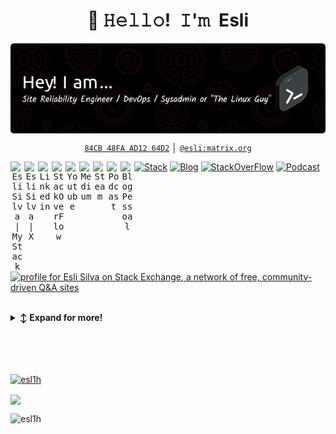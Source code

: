 <!-- Title -->
<h1 align="center" title="...and I'm happy to see you here :)">👋 𝙷𝚎𝚕𝚕𝚘! 𝙸'𝚖 Esli</h1>

<p align="center"> 
<a href="https://esli.blog.br" target="_blank">
  <img align="center" alt="Esli Silva | My Bio" src="./github-header-image.png" />
</a> 
  
</p>

<!-- Contact and keys -->
<p align="center">
<!-- <a href="mailto:   " title="Email Address"><code>  </code></a> │ --> <a href="https://keybase.io/esl1h/pgp_keys.asc?fingerprint=aeb30f179f402d37522586e584cb48faad1264d2" title="PGP Public Key"><code>84CB 48FA AD12 64D2</code></a> │ <a href="https://matrix.to/#/@esli:matrix.org" title="Matrix User ID"><code>@esli:matrix.org</code></a>
</p>

<!-- Socials -->
<p align="center">
   <kbd>
<a href="https://stackshare.io/Esl1h" target="_blank"><img align="left" alt="Esli Silva | My Stack" width="22px" src="https://cdn.jsdelivr.net/npm/simple-icons@3.1.0/icons/stackshare.svg" /></a> 
<a href="https://x.com/esl1h" target="_blank"><img align="left" alt="Esli Silva | X" width="22px" src="https://cdn.jsdelivr.net/npm/simple-icons@v3/icons/twitter.svg" /></a> 
<a href="https://www.linkedin.com/in/eslih" target="_blank"><img align="left" alt="Linkedin" width="22px" src="https://cdn.jsdelivr.net/npm/simple-icons@v3/icons/linkedin.svg" /></a> 
<a href="https://stackoverflow.com/users/4122311/esli-silva" target="_blank"><img align="left" alt="StackOverFlow" width="22px" src="https://cdn.jsdelivr.net/npm/simple-icons@3.1.0/icons/stackoverflow.svg" /></a> 
<a href="https://youtube.com/@eslih" target="_blank"><img align="left" alt="Youtube" width="22px" src="https://cdn.jsdelivr.net/npm/simple-icons@3.1.0/icons/youtube.svg" /></a> 
<a href="https://medium.com/@esl1h" target="_blank"><img align="left" alt="Medium" width="22px" src="https://cdn.jsdelivr.net/npm/simple-icons@3.1.0/icons/medium.svg" /></a> 
<a href="https://steamcommunity.com/id/esl1h" target="_blank"><img align="left" alt="Steam" width="22px" src="https://cdn.jsdelivr.net/npm/simple-icons@3.1.0/icons/steam.svg" /></a> 
<a href="https://anchor.fm/esl1h" target="_blank"><img align="left" alt="Podcast" width="22px" src="https://cdn.jsdelivr.net/npm/simple-icons@3.1.0/icons/anchor.svg" /></a> 
<a href="https://esli.blog.br/" target="_blank"><img align="left" alt="Blog Pessoal" width="22px" src="https://cdn.jsdelivr.net/npm/simple-icons@3.1.0/icons/hashnode.svg" /></a> 
  </kbd>
</p>



<p align="center">

[![Stack](https://img.shields.io/badge/MyTech-StackShare-green?style=for-the-badge&logo=stackshare)](https://stackshare.io/Esl1h) 
[![Blog](https://img.shields.io/badge/My%20Blog-esli.blog.br-blue?style=for-the-badge&logo=hashnode)](https://esli.blog.br)
[![StackOverFlow](https://img.shields.io/badge/Profile-StackOverFlow-orange?style=for-the-badge&logo=stackoverflow)](https://stackoverflow.com/users/4122311/esli-silva?tab=profile)
[![Podcast](https://img.shields.io/badge/Podcast-Sysadmin/SRE-blueviolet?style=for-the-badge&logo=anchor)](https://anchor.fm/esl1h)

<a href="https://stackoverflow.com/users/4122311/esli-silva" target=”_blank”><img src="https://stackexchange.com/users/flair/4974728.png" width="208" height="58" alt="profile for Esli Silva on Stack Exchange, a network of free, community-driven Q&amp;A sites" title="profile for Esli Silva on Stack Exchange, a network of free, community-driven Q&amp;A sites" /></a>

</p>
<br/>
  
<!-- Outer collapsible -->  
<details>
   <summary><b>↕️ Expand for more!</b></summary>
  
   <br>
   
<!-- About Section -->
<details>
  <summary><b>👤 About</b></summary>
    <p>
      
- 🔭 I’m currently working on **financial systems and FinTechs in Brazil**

- 🧑‍💼 Formerly Zenvia, PagSeguro, Serasa Experian, Nubank...

- 🌱 I’m currently learning **AI, LLM and some languages (V, Rust, ...)**

- 👯 I’m looking to collaborate on **FOSS projects**

- 📝 I regularly write articles on [esli.blog.br](esli.blog.br)

- 💬 Ask me about **Linux, Network, Privacy**

- 📫 How to reach me **not.announced@simplelogin.fr**

- 📄 Know about my experiences [https://www.linkedin.com/in/eslih/?locale=en_US](https://www.linkedin.com/in/eslih/?locale=en_US)

- ⚡ Trivia facts: **Bass player, KravMaga, Brazilian-born with EU-Portuguese citizenship**

    
----
  
  </p>
</details>


<!-- About github-profile-trophy -->
<details>
  <summary><b>👤 github-profile-trophy</b></summary>
    <p>

<p align="left"> <a href="https://github.com/ryo-ma/github-profile-trophy"><img src="https://github-profile-trophy.vercel.app/?username=esl1h&theme=onedark&rank=-?" alt="esl1h" /></a> </p>

    
----
  </p>
</details>


<!-- About articles -->
<details>
  <summary><b>📚 Some Articles</b></summary>
    <p>


| SRE | Artigos em Inglês | Inteligência Artificial |
|-----|-------------------|------------------------|
| [Simplicidade no SRE](https://esli.blog.br/simplicidade-no-sre) | [RTFM: Read The F\*cking Manual](https://esli.blog.br/rtfm-read-the-fcking-manual) | [Inteligência Artificial - Parte 1: Evolução, principais empresas e seu futuro](https://esli.blog.br/inteligencia-artificial-parte-1-evolucao-principais-empresas-e-seu-futuro) |
| [As documentações do SRE](https://esli.blog.br/as-documentacoes-do-sre) | [Unlocking the Power of AI, LLMs and Prompts for SREs, Sysadmins and DevOps](https://esli.blog.br/unlocking-the-power-of-ai-llms-and-prompts-for-sres-sysadmins-and-devops) | [Inteligência Artificial - Parte 2: Entenda AI generativa, redes neurais, LLMs e tokens](https://esli.blog.br/inteligencia-artificial-parte-2-entenda-ai-generativa-redes-neurais-llms-e-tokens) |
| [As monitorações do SRE](https://esli.blog.br/as-monitoracoes-do-sre) |   | [Desbloqueando o poder da AI, LLM e Prompts para SREs, Sysadmins e DevOps](https://esli.blog.br/desbloqueando-o-poder-da-ai-llm-e-prompts-para-sres-sysadmins-e-devops) |
| [Melhores práticas para SRE](https://esli.blog.br/melhores-praticas-para-sre) |   |   |
| [Docs as Code: Documentação como Código](https://esli.blog.br/docs-as-code-documentacao-como-codigo) |   |   |
| [DocOps](https://esli.blog.br/docops) |   |   |
| [SRE Product Manager](https://esli.blog.br/sre-product-manager) |   |   |
    
----
  </p>
</details>

<!-- About articles -->
<details>
  <summary><b>Github Stats</b></summary>
    <p>




</p>
    
----
  </p>
</details>

</details>



<br>
<br/>
<br>
<br/>


<!-- HASHNODE:START -->

<!-- HASHNODE:END -->

<p align="left"> 
  <a href="https://github.com/ryo-ma/github-profile-trophy"><img src="https://github-profile-trophy.vercel.app/?username=esl1h&theme=onedark&rank=-?" alt="esl1h" />
</a> 
</br>

  <a href="https://github.com/Esl1h/Esl1h"><img align="center" src="https://github-readme-stats.vercel.app/api?username=Esl1h&show_icons=true&title_color=fff&icon_color=79ff97&text_color=9f9f9f&bg_color=151515">
</a> 

  <a href="https://github.com/Esl1h/Esl1h"><img align="left" src="https://github-readme-stats.vercel.app/api/top-langs?username=esl1h&show_icons=true&locale=en&layout=compact&theme=dark" alt="esl1h" />
</a>

</p>
